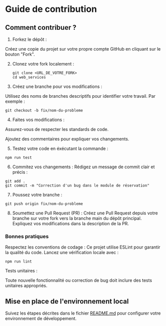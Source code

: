 # Guide de contribution 

## Comment contribuer ? 

1. Forkez le dépôt :

Créez une copie du projet sur votre propre compte GitHub en cliquant sur le bouton "Fork".

2. Clonez votre fork localement :
    ```
    git clone <URL_DE_VOTRE_FORK>
    cd web_services
    ```
3. Créez une branche pour vos modifications :

Utilisez des noms de branches descriptifs pour identifier votre travail. Par exemple :

````
git checkout -b fix/nom-du-probleme
````

4. Faites vos modifications :

Assurez-vous de respecter les standards de code.

Ajoutez des commentaires pour expliquer vos changements.

5. Testez votre code en éxécutant la commande : 

````
npm run test
````

6. Commitez vos changements :
Rédigez un message de commit clair et précis :

````
git add .
git commit -m "Correction d'un bug dans le module de réservation"
````

7. Poussez votre branche :

````
git push origin fix/nom-du-probleme
````

8. Soumettez une Pull Request (PR) :
Créez une Pull Request depuis votre branche sur votre fork vers la branche main du dépôt principal. Expliquez vos modifications dans la description de la PR.

### Bonnes pratiques

Respectez les conventions de codage :
Ce projet utilise ESLint pour garantir la qualité du code. Lancez une vérification locale avec :

````
npm run lint
`````

Tests unitaires :

Toute nouvelle fonctionnalité ou correction de bug doit inclure des tests unitaires appropriés.

## Mise en place de l'environnement local

Suivez les étapes décrites dans le fichier [README.md](./README.md) pour configurer votre environnement de développement.